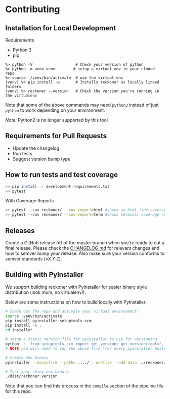 # Contributing


## Installation for Local Development

Requirements
* Python 3
* pip

```shell
%> python -V                   # Check your version of python
%> python -m venv venv        # setup a virtual env in your cloned repo
%> source ./venv/bin/activate  # use the virtual env
(venv) %> pip install -e .     # Installs reckoner as locally linked folders
(venv) %> reckoner --version   # Check the version you're running in the virtualenv
```
Note that some of the above commands may need `python3` instead of just `python` to work depending on your environment.

*Note:* Python2 is no longer supported by this tool

## Requirements for Pull Requests
* Update the changelog
* Run tests
* Suggest version bump type

## How to run tests and test coverage
```bash
>> pip install -r development-requirements.txt
>> pytest
```

With Coverage Reports
```bash
>> pytest --cov reckoner/ --cov-report=html #shows an html line coverage report in ./htmlcov/
>> pytest --cov reckoner/ --cov-report=term #shows terminal coverage report of % coverage
```

## Releases
Create a GitHub release off of the master branch when you're ready to cut a final release. Please check the [CHANGELOG.md](./CHANGELOG.md) for relevant changes and how to semver bump your release. Also make sure your version conforms to semver standards (vX.Y.Z).

## Building with PyInstaller
We support building reckoner with PyInstaller for easier binary style distribution (look mom, no virtualenv!).

Below are some instructions on how to build locally with PyInstaller:

```bash
# Check out the repo and activate your virtual environment!
source .venv/bin/activate
pip install pyinstaller setuptools-scm
pip install -e .
cd installer

# setup a static version file for pyinstaller to use for versioning
python -c 'from setuptools_scm import get_version; get_version(root="..", write_to="reckoner/version.txt")'
# NOTE you will need to run the above file *for every pyinstaller build!!*

# Create the binary
pyinstaller --noconfirm --paths .:../ --onefile --add-data ../reckoner/version.txt:reckoner --name reckoner cli.py

# Test your shiny new binary
./dist/reckoner version
```

Note that you can find this process in the `compile` section of the pipeline file for this repo.
